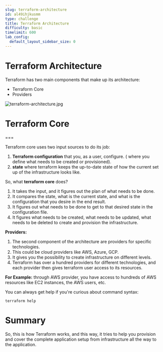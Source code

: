 ```yaml
---
slug: terraform-architecture
id: al49ihjkusmm
type: challenge
title: Terraform Architecture
difficulty: basic
timelimit: 600
lab_config:
  default_layout_sidebar_size: 0
---
```

Terraform Architecture
===

Terraform has two main components that make up its architecture:

- Terraform Core
- Providers

![terraform-architecture.jpg](/assets/tracks/bvsiawzhdaxu/a53d2b45ae2c1b3ade97cafe7e218a69)

# Terraform Core
===

Terraform core uses two input sources to do its job:
1. **Terraform configuration** that you, as a user, configure. ( where you define what needs to be created or provisioned).
2. **state** where terraform keeps the up-to-date state of how the current set up of the infrastructure looks like.

So, what **terraform core** does?
1. It takes the input, and it figures out the plan of what needs to be done.
2. It compares the state, what is the current state, and what is the configuration that you desire in the end result.
3. It figures out what needs to be done to get to that desired state in the configuration file.
4. It figures what needs to be created, what needs to be updated, what needs to be deleted to create and provision the infrastructure.

**Providers:**
1. The second component of the architecture are providers for specific technologies.
2. This could be cloud providers like AWS, Azure, GCP.
3. It gives you the possibility to create infrastructure on different levels.
4. Terraform has over a hundred providers for different technologies, and each provider then gives terraform user access to its resources.

**For Example:** through AWS provider, you have access to hundreds of AWS resources like EC2 instances, the AWS users, etc.

You can always get help if you're curious about command syntax:
```
terraform help
```


Summary
===

So, this is how Terraform works, and this way, it tries to help you provision and cover the complete application setup from infrastructure all the way to the application.
